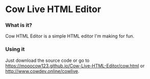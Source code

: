 # Cow Live HTML Editor

### What is it?
Cow HTML Editor is a simple HTML editor I'm making for fun.

### Using it
Just download the source code or go to https://mooocow123.github.io/Cow-Live-HTML-Editor/cow.html or http://www.cowdev.online/cowlive.
